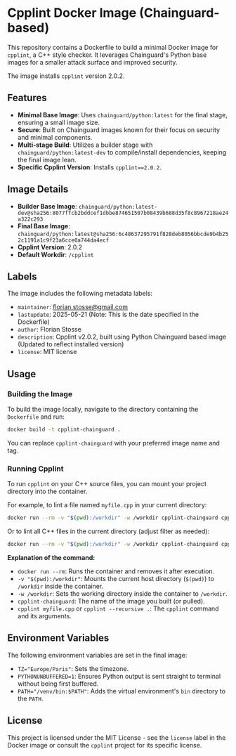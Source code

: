 # Cpplint Docker Image (Chainguard-based)

This repository contains a Dockerfile to build a minimal Docker image for `cpplint`, a C++ style checker. It leverages Chainguard's Python base images for a smaller attack surface and improved security.

The image installs `cpplint` version 2.0.2.

## Features

*   **Minimal Base Image**: Uses `chainguard/python:latest` for the final stage, ensuring a small image size.
*   **Secure**: Built on Chainguard images known for their focus on security and minimal components.
*   **Multi-stage Build**: Utilizes a builder stage with `chainguard/python:latest-dev` to compile/install dependencies, keeping the final image lean.
*   **Specific Cpplint Version**: Installs `cpplint==2.0.2`.

## Image Details

*   **Builder Base Image**: `chainguard/python:latest-dev@sha256:8077ffcb2bddcef1dbbe874651507b08439b688d35f8c8967218ae24a322c293`
*   **Final Base Image**: `chainguard/python:latest@sha256:6c48637295791f828deb8056bbcde9b4b252c1191a1c9f23a6cce0a744da4ecf`
*   **Cpplint Version**: 2.0.2
*   **Default Workdir**: `/cpplint`

## Labels

The image includes the following metadata labels:

*   `maintainer`: florian.stosse@gmail.com
*   `lastupdate`: 2025-05-21 (Note: This is the date specified in the Dockerfile)
*   `author`: Florian Stosse
*   `description`: Cpplint v2.0.2, built using Python Chainguard based image (Updated to reflect installed version)
*   `license`: MIT license

## Usage

### Building the Image

To build the image locally, navigate to the directory containing the `Dockerfile` and run:

```bash
docker build -t cpplint-chainguard .
```

You can replace `cpplint-chainguard` with your preferred image name and tag.

### Running Cpplint

To run `cpplint` on your C++ source files, you can mount your project directory into the container.

For example, to lint a file named `myfile.cpp` in your current directory:

```bash
docker run --rm -v "$(pwd):/workdir" -w /workdir cpplint-chainguard cpplint myfile.cpp
```

Or to lint all C++ files in the current directory (adjust filter as needed):

```bash
docker run --rm -v "$(pwd):/workdir" -w /workdir cpplint-chainguard cpplint --recursive .
```

**Explanation of the command:**

*   `docker run --rm`: Runs the container and removes it after execution.
*   `-v "$(pwd):/workdir"`: Mounts the current host directory (`$(pwd)`) to `/workdir` inside the container.
*   `-w /workdir`: Sets the working directory inside the container to `/workdir`.
*   `cpplint-chainguard`: The name of the image you built (or pulled).
*   `cpplint myfile.cpp` or `cpplint --recursive .`: The `cpplint` command and its arguments.

## Environment Variables

The following environment variables are set in the final image:

*   `TZ="Europe/Paris"`: Sets the timezone.
*   `PYTHONUNBUFFERED=1`: Ensures Python output is sent straight to terminal without being first buffered.
*   `PATH="/venv/bin:$PATH"`: Adds the virtual environment's `bin` directory to the `PATH`.

## License

This project is licensed under the MIT License - see the `license` label in the Docker image or consult the `cpplint` project for its specific license.